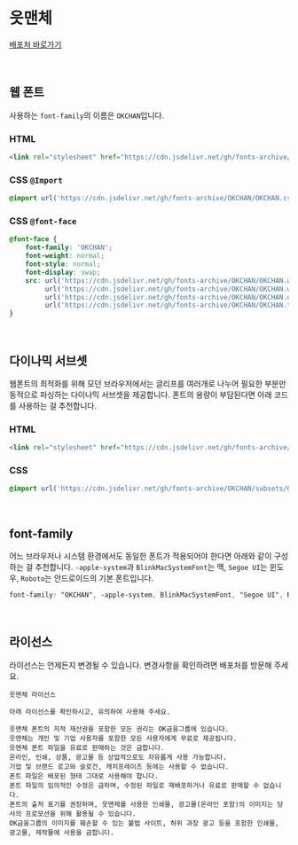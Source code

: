 # 읏맨체

[배포처 바로가기](http://www.3jong.com/font.html)

&nbsp;

## 웹 폰트

사용하는 `font-family`의 이름은 `OKCHAN`입니다.

### HTML

```html
<link rel="stylesheet" href="https://cdn.jsdelivr.net/gh/fonts-archive/OKCHAN/OKCHAN.css" type="text/css"/>
```

### CSS `@Import`

```css
@import url('https://cdn.jsdelivr.net/gh/fonts-archive/OKCHAN/OKCHAN.css');
```

### CSS `@font-face`

```css
@font-face {
    font-family: 'OKCHAN';
    font-weight: normal;
    font-style: normal;
    font-display: swap;
    src: url('https://cdn.jsdelivr.net/gh/fonts-archive/OKCHAN/OKCHAN.woff2') format('woff2'),
         url('https://cdn.jsdelivr.net/gh/fonts-archive/OKCHAN/OKCHAN.woff') format('woff'),
         url('https://cdn.jsdelivr.net/gh/fonts-archive/OKCHAN/OKCHAN.otf') format('opentype'),
         url('https://cdn.jsdelivr.net/gh/fonts-archive/OKCHAN/OKCHAN.ttf') format('truetype');
}
```

&nbsp;

## 다이나믹 서브셋

웹폰트의 최적화를 위해 모던 브라우저에서는 글리프를 여러개로 나누어 필요한 부분만 동적으로 파싱하는 다이나믹 서브셋을 제공합니다. 폰트의 용량이 부담된다면 아래 코드를 사용하는 걸 추천합니다.

### HTML

```html
<link rel="stylesheet" href="https://cdn.jsdelivr.net/gh/fonts-archive/OKCHAN/subsets/OKCHAN-dynamic-subset.css" type="text/css"/>
```

### CSS

```css
@import url('https://cdn.jsdelivr.net/gh/fonts-archive/OKCHAN/subsets/OKCHAN-dynamic-subset.css');
```

&nbsp;

## font-family

어느 브라우저나 시스템 환경에서도 동일한 폰트가 적용되어야 한다면 아래와 같이 구성하는 걸 추천합니다. `-apple-system`과 `BlinkMacSystemFont`는 맥, `Segoe UI`는 윈도우, `Roboto`는 안드로이드의 기본 폰트입니다.


```css
font-family: "OKCHAN", -apple-system, BlinkMacSystemFont, "Segoe UI", Roboto, Oxygen, Ubuntu, Cantarell, "Open Sans", "Helvetica Neue", sans-serif;
```

&nbsp;

## 라이선스

라이선스는 언제든지 변경될 수 있습니다. 변경사항을 확인하려면 배포처를 방문해 주세요.

```
읏맨체 라이선스  

아래 라이선스를 확인하시고, 유의하여 사용해 주세요.  

읏맨체 폰트의 지적 재산권을 포함한 모든 권리는 OK금융그룹에 있습니다. 
읏맨체는 개인 및 기업 사용자를 포함한 모든 사용자에게 무료로 제공됩니다. 
읏맨체 폰트 파일을 유료로 판매하는 것은 금합니다. 
온라인, 인쇄, 상품, 광고물 등 상업적으로도 자유롭게 사용 가능합니다. 
기업 및 브랜드 로고와 슬로건, 캐치프레이즈 등에는 사용할 수 없습니다. 
폰트 파일은 배포된 형태 그대로 사용해야 합니다. 
폰트 파일의 임의적인 수정은 금하며, 수정된 파일로 재배포하거나 유료로 판매할 수 없습니다. 
폰트의 출처 표기를 권장하며, 읏맨체를 사용한 인쇄물, 광고물(온라인 포함)의 이미지는 당사의 프로모션을 위해 활용될 수 있습니다. 
OK금융그룹의 이미지를 훼손할 수 있는 불법 사이트, 허위 과장 광고 등을 포함한 인쇄물, 광고물, 제작물에 사용을 금합니다.
```
